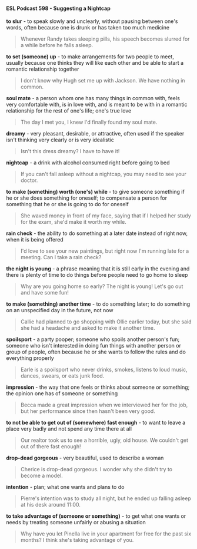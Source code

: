 #### ESL Podcast 598 - Suggesting a Nightcap

**to slur** - to speak slowly and unclearly, without pausing between one's words,
often because one is drunk or has taken too much medicine

> Whenever Randy takes sleeping pills, his speech becomes slurred for a while
before he falls asleep.

**to set (someone) up** - to make arrangements for two people to meet, usually
because one thinks they will like each other and be able to start a romantic
relationship together

> I don't know why Hugh set me up with Jackson. We have nothing in common.

**soul mate** - a person whom one has many things in common with, feels very
comfortable with, is in love with, and is meant to be with in a romantic
relationship for the rest of one's life; one's true love

> The day I met you, I knew I'd finally found my soul mate.

**dreamy** - very pleasant, desirable, or attractive, often used if the speaker isn't
thinking very clearly or is very idealistic

> Isn't this dress dreamy? I have to have it!

**nightcap** - a drink with alcohol consumed right before going to bed

> If you can't fall asleep without a nightcap, you may need to see your doctor.

**to make (something) worth (one's) while** - to give someone something if he or
she does something for oneself; to compensate a person for something that he
or she is going to do for oneself

> She waved money in front of my face, saying that if I helped her study for the
exam, she'd make it worth my while.

**rain check** - the ability to do something at a later date instead of right now, when
it is being offered

> I'd love to see your new paintings, but right now I'm running late for a meeting.
Can I take a rain check?

**the night is young** - a phrase meaning that it is still early in the evening and
there is plenty of time to do things before people need to go home to sleep

> Why are you going home so early? The night is young! Let's go out and have
some fun!

**to make (something) another time** - to do something later; to do something on
an unspecified day in the future, not now

> Callie had planned to go shopping with Ollie earlier today, but she said she had
a headache and asked to make it another time.

**spoilsport** - a party pooper; someone who spoils another person's fun;
someone who isn't interested in doing fun things with another person or group of
people, often because he or she wants to follow the rules and do everything
properly

> Earle is a spoilsport who never drinks, smokes, listens to loud music, dances,
swears, or eats junk food.

**impression** - the way that one feels or thinks about someone or something; the
opinion one has of someone or something

> Becca made a great impression when we interviewed her for the job, but her
performance since then hasn't been very good.

**to not be able to get out of (somewhere) fast enough** - to want to leave a
place very badly and not spend any time there at all

> Our realtor took us to see a horrible, ugly, old house. We couldn't get out of
there fast enough!

**drop-dead gorgeous** - very beautiful, used to describe a woman

> Cherice is drop-dead gorgeous. I wonder why she didn't try to become a
model.

**intention** - plan; what one wants and plans to do

> Pierre's intention was to study all night, but he ended up falling asleep at his
desk around 11:00.

**to take advantage of (someone or something)** - to get what one wants or
needs by treating someone unfairly or abusing a situation

> Why have you let Pinella live in your apartment for free for the past six months?
I think she's taking advantage of you.

